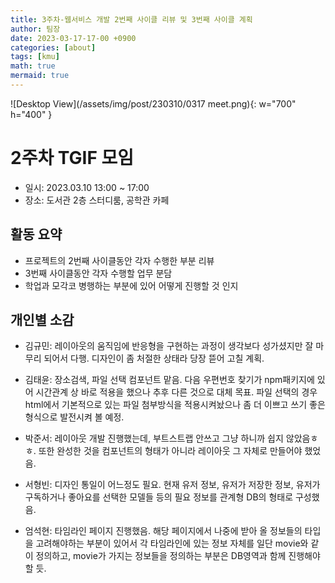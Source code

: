 ```yaml
---
title: 3주차-웹서비스 개발 2번째 사이클 리뷰 및 3번째 사이클 계획
author: 팀장
date: 2023-03-17-17-00 +0900
categories: [about]
tags: [kmu]
math: true
mermaid: true
---
```


![Desktop View](/assets/img/post/230310/0317 meet.png){: w="700" h="400" }

# 2주차 TGIF 모임

- 일시: 2023.03.10 13:00 ~ 17:00
- 장소: 도서관 2층 스터디룸, 공학관 카페

## 활동 요약

- 프로젝트의 2번째 사이클동안 각자 수행한 부분 리뷰
- 3번째 사이클동안 각자 수행할 업무 분담
- 학업과 모각코 병행하는 부분에 있어 어떻게 진행할 것 인지

## 개인별 소감

- 김규민: 레이아웃의 움직임에 반응형을 구현하는 과정이 생각보다 성가셨지만 잘 마무리 되어서 다행. 디자인이 좀 처절한 상태라 당장 뜯어 고칠 계획.

- 김태윤: 장소검색, 파일 선택 컴포넌트 맡음. 다음 우편번호 찾기가 npm패키지에 있어 시간관계 상 바로 적용을 했으나 추후 다른 것으로 대체 목표.
  파일 선택의 경우 html에서 기본적으로 있는 파일 첨부방식을 적용시켜놨으나 좀 더 이쁘고 쓰기 좋은 형식으로 발전시켜 볼 예정.

- 박준서: 레이아웃 개발 진행했는데, 부트스트랩 안쓰고 그냥 하니까 쉽지 않았음ㅎㅎ. 또한 완성한 것을 컴포넌트의 형태가 아니라 레이아웃 그 자체로 만들어야 했었음.

- 서형빈: 디자인 통일이 어느정도 필요. 현재 유저 정보, 유저가 저장한 정보, 유저가 구독하거나 좋아요를 선택한 모델들 등의 필요 정보를 관계형 DB의 형태로 구성했음.

- 엄석현: 타임라인 페이지 진행했음. 해당 페이지에서 나중에 받아 올 정보들의 타입을 고려해야하는 부분이 있어서 각 타임라인에 있는 정보 자체를 일단 movie와 같이 정의하고, movie가 가지는 정보들을 정의하는 부분은 DB영역과 함께 진행해야할 듯.
